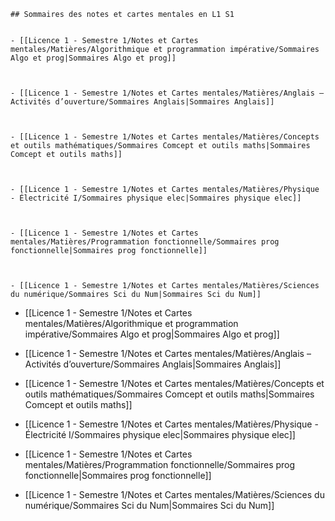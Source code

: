 
```ad-note
## Sommaires des notes et cartes mentales en L1 S1


- [[Licence 1 - Semestre 1/Notes et Cartes mentales/Matières/Algorithmique et programmation impérative/Sommaires Algo et prog|Sommaires Algo et prog]]

  

- [[Licence 1 - Semestre 1/Notes et Cartes mentales/Matières/Anglais – Activités d’ouverture/Sommaires Anglais|Sommaires Anglais]]

  

- [[Licence 1 - Semestre 1/Notes et Cartes mentales/Matières/Concepts et outils mathématiques/Sommaires Comcept et outils maths|Sommaires Comcept et outils maths]]

  

- [[Licence 1 - Semestre 1/Notes et Cartes mentales/Matières/Physique - Électricité I/Sommaires physique elec|Sommaires physique elec]]

  

- [[Licence 1 - Semestre 1/Notes et Cartes mentales/Matières/Programmation fonctionnelle/Sommaires prog fonctionnelle|Sommaires prog fonctionnelle]]

  

- [[Licence 1 - Semestre 1/Notes et Cartes mentales/Matières/Sciences du numérique/Sommaires Sci du Num|Sommaires Sci du Num]]
```

- [[Licence 1 - Semestre 1/Notes et Cartes mentales/Matières/Algorithmique et programmation impérative/Sommaires Algo et prog|Sommaires Algo et prog]]

  

- [[Licence 1 - Semestre 1/Notes et Cartes mentales/Matières/Anglais – Activités d’ouverture/Sommaires Anglais|Sommaires Anglais]]

  

- [[Licence 1 - Semestre 1/Notes et Cartes mentales/Matières/Concepts et outils mathématiques/Sommaires Comcept et outils maths|Sommaires Comcept et outils maths]]

  

- [[Licence 1 - Semestre 1/Notes et Cartes mentales/Matières/Physique - Électricité I/Sommaires physique elec|Sommaires physique elec]]

  

- [[Licence 1 - Semestre 1/Notes et Cartes mentales/Matières/Programmation fonctionnelle/Sommaires prog fonctionnelle|Sommaires prog fonctionnelle]]

  

- [[Licence 1 - Semestre 1/Notes et Cartes mentales/Matières/Sciences du numérique/Sommaires Sci du Num|Sommaires Sci du Num]]